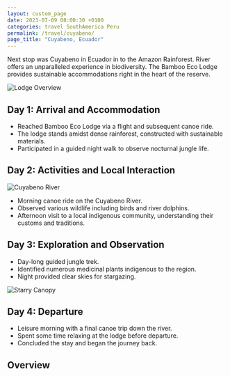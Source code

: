 ```yaml
---
layout: custom_page
date: 2023-07-09 08:00:30 +0100
categories: travel SouthAmerica Peru
permalink: /travel/cuyabeno/
page_title: "Cuyabeno, Ecuador"
---
```



Next stop was Cuyabeno in Ecuador in to the Amazon Rainforest. River offers an unparalleled experience in biodiversity. The Bamboo Eco Lodge provides sustainable accommodations right in the heart of the reserve.

![Lodge Overview](path_to_your_image_of_the_lodge.jpg)

## Day 1: Arrival and Accommodation

- Reached Bamboo Eco Lodge via a flight and subsequent canoe ride.
- The lodge stands amidst dense rainforest, constructed with sustainable materials.
- Participated in a guided night walk to observe nocturnal jungle life.

## Day 2: Activities and Local Interaction

![Cuyabeno River](path_to_your_image_of_the_river.jpg)

- Morning canoe ride on the Cuyabeno River.
- Observed various wildlife including birds and river dolphins.
- Afternoon visit to a local indigenous community, understanding their customs and traditions.

## Day 3: Exploration and Observation

- Day-long guided jungle trek.
- Identified numerous medicinal plants indigenous to the region.
- Night provided clear skies for stargazing.

![Starry Canopy](path_to_your_image_of_starry_night.jpg)

## Day 4: Departure

- Leisure morning with a final canoe trip down the river.
- Spent some time relaxing at the lodge before departure.
- Concluded the stay and began the journey back.

## Overview


